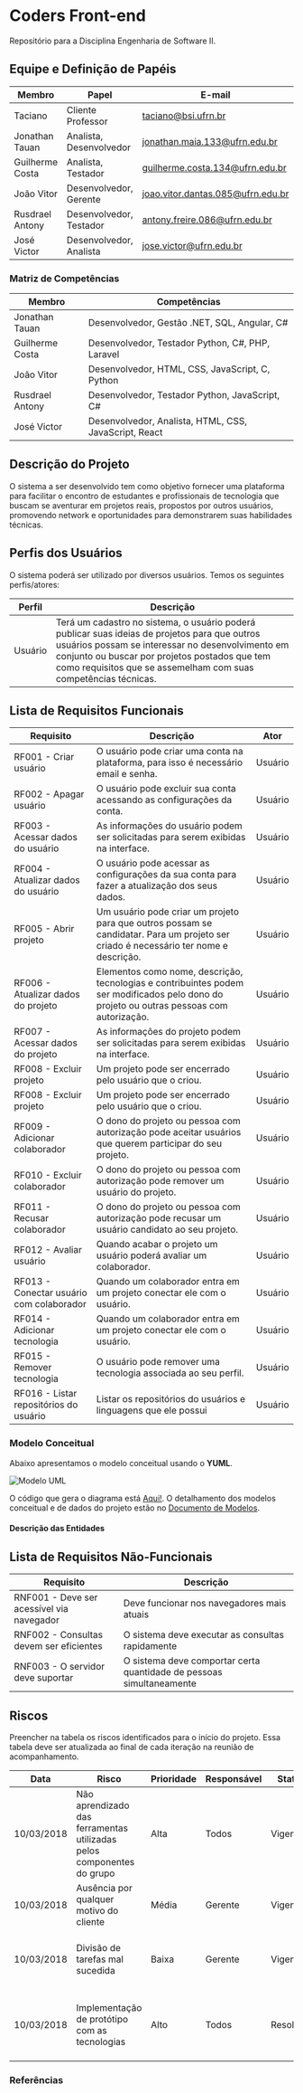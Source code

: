 # Coders Front-end

Repositório para a Disciplina Engenharia de Software II.

## Equipe e Definição de Papéis

| Membro          | Papel                   | E-mail                            | GitHub               |
| --------------- | ----------------------- | --------------------------------- | -------------------- |
| Taciano         | Cliente Professor       | taciano@bsi.ufrn.br               | tacianosilva         |
| Jonathan Tauan  | Analista, Desenvolvedor | jonathan.maia.133@ufrn.edu.br     | jtauanpm             |
| Guilherme Costa | Analista, Testador      | guilherme.costa.134@ufrn.edu.br   | guilhermecostam      |
| João Vitor      | Desenvolvedor, Gerente  | joao.vitor.dantas.085@ufrn.edu.br | JoaoVitorGomesDantas |
| Rusdrael Antony | Desenvolvedor, Testador | antony.freire.086@ufrn.edu.br     | rusdrael             |
| José Victor     | Desenvolvedor, Analista | jose.victor@ufrn.edu.br           | victormedeiros1      |

### Matriz de Competências

| Membro          | Competências                                          |
| --------------- | ----------------------------------------------------- |
| Jonathan Tauan  | Desenvolvedor, Gestão .NET, SQL, Angular, C#          |
| Guilherme Costa | Desenvolvedor, Testador Python, C#, PHP, Laravel      |
| João Vitor      | Desenvolvedor, HTML, CSS, JavaScript, C, Python       |
| Rusdrael Antony | Desenvolvedor, Testador Python, JavaScript, C#        |
| José Victor     | Desenvolvedor, Analista, HTML, CSS, JavaScript, React |

## Descrição do Projeto

O sistema a ser desenvolvido tem como objetivo fornecer uma plataforma para facilitar o encontro de estudantes e profissionais de tecnologia que buscam se aventurar em projetos reais, propostos por outros usuários, promovendo network e oportunidades para demonstrarem suas habilidades técnicas.

## Perfis dos Usuários

O sistema poderá ser utilizado por diversos usuários. Temos os seguintes perfis/atores:

| Perfil  | Descrição                                                                                                                                                                                                                                                             |
| ------- | --------------------------------------------------------------------------------------------------------------------------------------------------------------------------------------------------------------------------------------------------------------------- |
| Usuário | Terá um cadastro no sistema, o usuário poderá publicar suas ideias de projetos para que outros usuários possam se interessar no desenvolvimento em conjunto ou buscar por projetos postados que tem como requisitos que se assemelham com suas competências técnicas. |

## Lista de Requisitos Funcionais

| Requisito                                | Descrição                                                                                                                                 | Ator    |
| ---------------------------------------- | ----------------------------------------------------------------------------------------------------------------------------------------- | ------- |
| RF001 - Criar usuário                    | O usuário pode criar uma conta na plataforma, para isso é necessário email e senha.                                                       | Usuário |
| RF002 - Apagar usuário                   | O usuário pode excluir sua conta acessando as configurações da conta.                                                                     | Usuário |
| RF003 - Acessar dados do usuário         | As informações do usuário podem ser solicitadas para serem exibidas na interface.                                                         | Usuário |
| RF004 - Atualizar dados do usuário       | O usuário pode acessar as configurações da sua conta para fazer a atualização dos seus dados.                                             | Usuário |
| RF005 - Abrir projeto                    | Um usuário pode criar um projeto para que outros possam se candidatar. Para um projeto ser criado é necessário ter nome e descrição.      | Usuário |
| RF006 - Atualizar dados do projeto       | Elementos como nome, descrição, tecnologias e contribuintes podem ser modificados pelo dono do projeto ou outras pessoas com autorização. | Usuário |
| RF007 - Acessar dados do projeto         | As informações do projeto podem ser solicitadas para serem exibidas na interface.                                                         | Usuário |
| RF008 - Excluir projeto                  | Um projeto pode ser encerrado pelo usuário que o criou.                                                                                   | Usuário |
| RF008 - Excluir projeto                  | Um projeto pode ser encerrado pelo usuário que o criou.                                                                                   | Usuário |
| RF009 - Adicionar colaborador            | O dono do projeto ou pessoa com autorização pode aceitar usuários que querem participar do seu projeto.                                   | Usuário |
| RF010 - Excluir colaborador              | O dono do projeto ou pessoa com autorização pode remover um usuário do projeto.                                                           | Usuário |
| RF011 - Recusar colaborador              | O dono do projeto ou pessoa com autorização pode recusar um usuário candidato ao seu projeto.                                             | Usuário |
| RF012 - Avaliar usuário                  | Quando acabar o projeto um usuário poderá avaliar um colaborador.                                                                         | Usuário |
| RF013 - Conectar usuário com colaborador | Quando um colaborador entra em um projeto conectar ele com o usuário.                                                                     | Usuário |
| RF014 - Adicionar tecnologia             | Quando um colaborador entra em um projeto conectar ele com o usuário.                                                                     | Usuário |
| RF015 - Remover tecnologia               | O usuário pode remover uma tecnologia associada ao seu perfil.                                                                            | Usuário |
| RF016 - Listar repositórios do usuário   | Listar os repositórios do usuários e linguagens que ele possui                                                                            | Usuário |

### Modelo Conceitual

Abaixo apresentamos o modelo conceitual usando o **YUML**.

![Modelo UML](yuml/monitoria-modelo.png)

O código que gera o diagrama está [Aqui!](yuml/monitoria-yuml.md). O detalhamento dos modelos conceitual e de dados do projeto estão no [Documento de Modelos](doc-modelos.md).

#### Descrição das Entidades

## Lista de Requisitos Não-Funcionais

| Requisito                                 | Descrição                                                            |
| ----------------------------------------- | -------------------------------------------------------------------- |
| RNF001 - Deve ser acessível via navegador | Deve funcionar nos navegadores mais atuais                           |
| RNF002 - Consultas devem ser eficientes   | O sistema deve executar as consultas rapidamente                     |
| RNF003 - O servidor deve suportar         | O sistema deve comportar certa quantidade de pessoas simultaneamente |

## Riscos

Preencher na tabela os riscos identificados para o início do projeto. Essa tabela deve ser atualizada ao final de cada iteração na reunião de acompanhamento.

| Data       | Risco                                                                 | Prioridade | Responsável | Status    | Providência/Solução                                                                     |
| ---------- | --------------------------------------------------------------------- | ---------- | ----------- | --------- | --------------------------------------------------------------------------------------- |
| 10/03/2018 | Não aprendizado das ferramentas utilizadas pelos componentes do grupo | Alta       | Todos       | Vigente   | Reforçar estudos sobre as ferramentas e aulas com a integrante que conhece a ferramenta |
| 10/03/2018 | Ausência por qualquer motivo do cliente                               | Média      | Gerente     | Vigente   | Planejar o cronograma tendo em base a agenda do cliente                                 |
| 10/03/2018 | Divisão de tarefas mal sucedida                                       | Baixa      | Gerente     | Vigente   | Acompanhar de perto o desenvolvimento de cada membro da equipe                          |
| 10/03/2018 | Implementação de protótipo com as tecnologias                         | Alto       | Todos       | Resolvido | Encontrar tutorial com a maioria da tecnologia e implementar um caso base do sistema    |

### Referências
